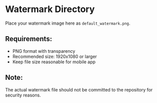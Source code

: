 # Watermark Directory

Place your watermark image here as `default_watermark.png`.

## Requirements:
- PNG format with transparency
- Recommended size: 1920x1080 or larger
- Keep file size reasonable for mobile app

## Note:
The actual watermark file should not be committed to the repository for security reasons.